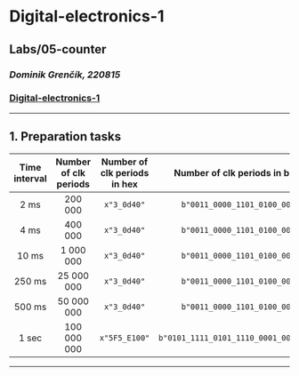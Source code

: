 # Digital-electronics-1
## **Labs/05-counter**
### *Dominik Grenčík, 220815*
### [Digital-electronics-1](https://github.com/DomikGrencik/Digital-electronics-1)
------

## 1. Preparation tasks

| **Time interval** | **Number of clk periods** | **Number of clk periods in hex** | **Number of clk periods in binary** |
   | :-: | :-: | :-: | :-: |
   | 2&nbsp;ms | 200 000 | `x"3_0d40"` | `b"0011_0000_1101_0100_0000"` |
   | 4&nbsp;ms | 400 000 | `x"3_0d40"` | `b"0011_0000_1101_0100_0000"` |
   | 10&nbsp;ms | 1 000 000 | `x"3_0d40"` | `b"0011_0000_1101_0100_0000"` |
   | 250&nbsp;ms | 25 000 000 | `x"3_0d40"` | `b"0011_0000_1101_0100_0000"` |
   | 500&nbsp;ms | 50 000 000 | `x"3_0d40"` | `b"0011_0000_1101_0100_0000"` |
   | 1&nbsp;sec | 100 000 000 | `x"5F5_E100"` | `b"0101_1111_0101_1110_0001_0000_0000"` |
---

